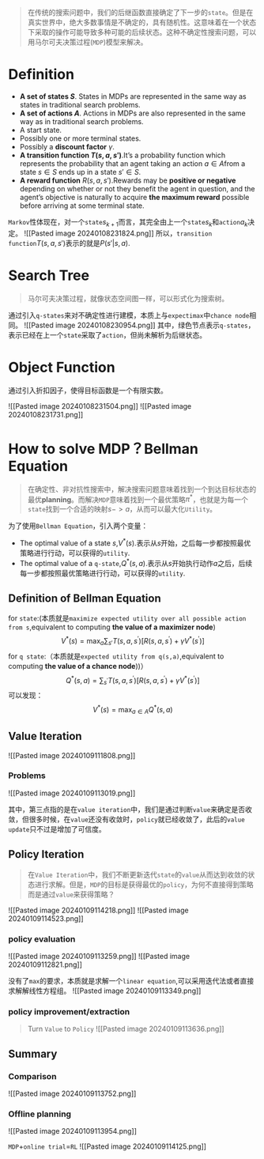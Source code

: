 > 在传统的搜索问题中，我们的后继函数直接确定了下一步的`state`。但是在真实世界中，绝大多数事情是不确定的，具有随机性。这意味着在一个状态下采取的操作可能导致多种可能的后续状态。这种不确定性搜索问题，可以用马尔可夫决策过程(`MDP`)模型来解决。

# Definition
* **A set of states $S$**. States in MDPs are represented in the same way as states in traditional search problems.
* **A set of actions $A$**. Actions in MDPs are also represented in the same way as in traditional search problems.
* A start state.
* Possibly one or more terminal states.
* Possibly a **discount factor** $\gamma$. 
* **A transition function $T(s,a,s')$**.It’s a probability function which
	represents the probability that an agent taking an action $a \in A$from a state $s \in S$ ends up in a state $s' \in S$.
* **A reward function** $R(s,a,s')$.Rewards may be **positive or negative** depending on whether or not they benefit the agent in question, and the agent’s objective is naturally to acquire **the maximum reward** possible before arriving at some terminal state.

`Markov`性体现在，对一个`state`$s_{k+1}$而言，其完全由上一个`state`$s_{k}$和`action`$a_{k}$决定。
![[Pasted image 20240108231824.png]]
所以，`transition function`$T(s,a,s')$表示的就是$P(s'|s,a)$.

# Search Tree

> 马尔可夫决策过程，就像状态空间图一样，可以形式化为搜索树。

通过引入`q-states`来对不确定性进行建模，本质上与`expectimax`中`chance node`相同。
![[Pasted image 20240108230954.png]]
其中，绿色节点表示`q-states`，表示已经在上一个`state`采取了`action`，但尚未解析为后继状态。
# Object Function
通过引入折扣因子，使得目标函数是一个有限实数。

![[Pasted image 20240108231504.png]]
![[Pasted image 20240108231731.png]]
# How to solve MDP？Bellman Equation

>在确定性、非对抗性搜索中，解决搜索问题意味着找到一个到达目标状态的最优**planning**。而解决`MDP`意味着找到一个最优策略$\pi^{*}$，也就是为每一个`state`找到一个合适的映射$s->a$，从而可以最大化`Utility`。

为了使用`Bellman Equation`，引入两个变量：
* The optimal value of a state $s$,$V^{*}(s)$.表示从$s$开始，之后每一步都按照最优策略进行行动，可以获得的`utility`.
* The optimal value of a `q-state`,$Q^{*}(s,a)$.表示从$s$开始执行动作$a$之后，后续每一步都按照最优策略进行行动，可以获得的`utility`.
## Definition of Bellman Equation
for `state`:(本质就是`maximize expected utility over all possible action from s`,equivalent to computing **the value of a maximizer node**)
$$V ^ { * } ( s ) = \max_{a} \sum _ { s' } T ( s , a , s ^ { \prime } ) \left[ R ( s , a , s ^ { \prime } ) + \gamma V ^ { * } ( s ^ { \prime } ) \right] $$
for `q state`:（本质就是`expected utility from q(s,a)`,equivalent to computing **the value of a chance node**))）
$$Q ^ { * } ( s , a ) = \sum _ { s ^ { \prime } } T ( s , a , s ^ { \prime } ) \left[ R ( s , a , s ^ { \prime } ) + \gamma V ^ { * } ( s ^ { \prime } ) \right] $$
可以发现：
$$V ^ { * } ( s ) = \max_{a \in A} Q ^ { * } ( s , a ) $$
## Value Iteration

![[Pasted image 20240109111808.png]]

### Problems
![[Pasted image 20240109113019.png]]

其中，第三点指的是在`value iteration`中，我们是通过判断`value`来确定是否收敛，但很多时候，在`value`还没有收敛时，`policy`就已经收敛了，此后的`value update`只不过是增加了可信度。
## Policy Iteration

> 在`Value Iteration`中，我们不断更新迭代`state`的`value`从而达到收敛的状态进行求解。但是，`MDP`的目标是获得最优的`policy`，为何不直接得到策略而是通过`value`来获得策略？

![[Pasted image 20240109114218.png]]
![[Pasted image 20240109114523.png]]
### policy evaluation
![[Pasted image 20240109113259.png]]
![[Pasted image 20240109112821.png]]

没有了`max`的要求，本质就是求解一个`linear equation`,可以采用迭代法或者直接求解解线性方程组。
![[Pasted image 20240109113349.png]]
### policy improvement/extraction

>Turn `Value` to `Policy`
![[Pasted image 20240109113636.png]]

## Summary
### Comparison
![[Pasted image 20240109113752.png]]

### Offline planning
![[Pasted image 20240109113954.png]]

`MDP`+`online trial`=`RL`
![[Pasted image 20240109114125.png]]